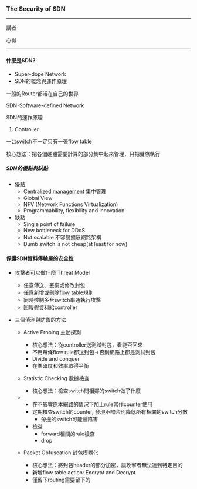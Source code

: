 ### The Security of SDN

---

講者

心得

---



#### 什麼是SDN?

* Super-dope Network
* SDN的概念與運作原理

一般的Router都活在自己的世界

SDN-Software-defined Network

SDN的運作原理

1. Controller

一台switch不一定只有一張flow table

核心想法：把各個硬體需要計算的部分集中起來管理，只把實際執行

##### SDN的優點與缺點

* 優點
  * Centralized management  集中管理
  * Global View
  * NFV \(Network Functions Virtualization\)
  * Programmability, flexibility and innovation 
* 缺點
  * Single point of failure
  * New bottleneck for DDoS
  * Not scalable 不容易擴展網路架構
  * Dumb switch is not cheap\(at least for now\)

#### 保護SDN資料傳輸層的安全性

* 攻擊者可以做什麼 Threat Model

  * 任意傳送、丟棄或修改封包
  * 任意新增或刪除flow table規則
  * 同時控制多台switch串通執行攻擊
  * 回報假資料給controller

* 三個偵測與防禦的方法

  * Active Probing 主動探測
    * 核心想法：從controller送測試封包，看能否回來
    * 不用每條flow rule都送封包-&gt;否則網路上都是測試封包
    * Divide and conquer
    * 在準確度和效率取得平衡
  * Statistic Checking 數據檢查
    * 核心想法：檢查switch問相鄰的switch做了什麼
  * * 在不影響原本網路的情況下加上rule當作counter使用
    * 定期檢查switch的counter, 發現不吻合則降低所有相關的switch分數
      * 旁邊的switch可能會陷害
    * 檢查
      * forward相關的rule檢查
      * drop
  * Packet Obfuscation 封包模糊化

    * 核心想法：將封包header的部分加密，讓攻擊者無法達到特定目的
    * 新增flow table action: Encrypt and Decrypt
    * 僅留下routing需要留下的



